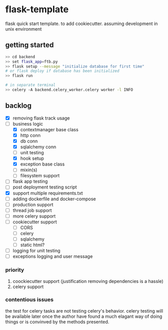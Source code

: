 # flask-template

flask quick start template. to add cookiecutter. assuming development in unix environment


## getting started

``` bash
>> cd backend
>> set flask_app=ftb.py
>> flask setup --message "initialize database for first time"
# or flask deploy if database has been initialized
>> flask run

# in separate terminal
>> celery -A backend.celery_worker.celery worker -l INFO
```

## backlog

- [x] removing flask track usage
- [ ] business logic
  - [x] contextmanager base class
  - [x] http conn
  - [x] db conn
  - [x] sqlalchemy conn
  - [ ] unit testing
  - [x] hook setup
  - [x] exception base class
  - [ ] mixin(s)
  - [ ] filesystem support
- [ ] flask app testing
- [ ] post deployment testing script
- [x] support multiple requirements.txt
- [ ] adding dockerfile and docker-compose
- [ ] production support
- [ ] thread job support
- [ ] more celery support
- [ ] cookiecutter support
  - [ ] CORS
  - [ ] celery
  - [ ] sqlalchemy
  - [ ] static html?
- [ ] logging for unit testing
- [ ] exceptions logging and user message

### priority

1. coockiecutter support (justification removing dependencies is a hassle)
2. celery support

### contentious issues

the test for celery tasks are not testing celery's behavior. celery testing will be available later once the author have found a much elagant way of doing things or is convinved by the methods presented.
